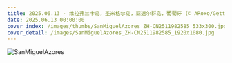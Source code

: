 ```yaml
---
title: 2025.06.13 - 维拉弗兰卡岛，圣米格尔岛，亚速尔群岛，葡萄牙 (© ARoxo/Getty Images)
date: 2025.06.13 00:00:00
cover_index: /images/thumbs/SanMiguelAzores_ZH-CN2511982585_533x300.jpg
cover_detail: /images/SanMiguelAzores_ZH-CN2511982585_1920x1080.jpg
---
```


![SanMiguelAzores](/images/SanMiguelAzores_ZH-CN2511982585_1920x1080.jpg)

